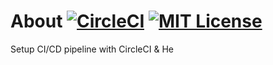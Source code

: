 # About [![CircleCI](https://circleci.com/gh/mlabouardy/circleci-heroku-flask.svg?style=svg)](https://circleci.com/gh/mlabouardy/circleci-heroku-flask) [![MIT License](http://img.shields.io/badge/license-MIT-blue.svg?style=flat)](LICENSE)

Setup CI/CD pipeline with CircleCI &amp; He
